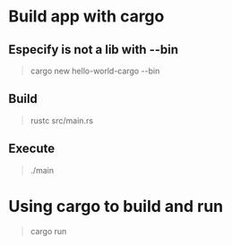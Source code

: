 # Build app with cargo

## Especify is not a lib with --bin 
> cargo new hello-world-cargo --bin

## Build
> rustc src/main.rs

## Execute
> ./main


# Using cargo to build and run

> cargo run